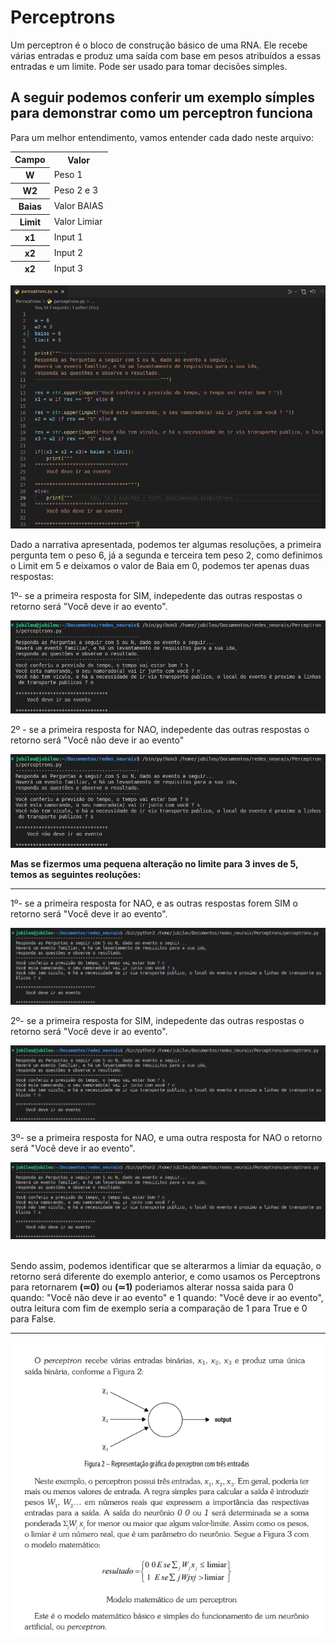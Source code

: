 <h1>Perceptrons</h1>
<p>Um perceptron é o bloco de construção básico de uma RNA. Ele recebe várias entradas e produz uma saída com base em pesos atribuídos a essas entradas e um limite. Pode ser usado para tomar decisões simples.</p>
<h2>A seguir podemos conferir um exemplo símples para demonstrar como um perceptron funciona</h2>
<p>Para um melhor entendimento, vamos entender cada dado neste arquivo:</p>
<table>
  <thead>
    <tr>
      <th>Campo</th>
      <th>Valor</th>
    </tr>
    <tr>
      <th>W</th>
      <td>Peso 1</td>
    </tr>
    <tr>
      <th>W2</th>
      <td>Peso 2 e 3</td>
    </tr>
    <tr>
      <th>Baias</th>
      <td>Valor BAIAS</td>
    </tr>
    <tr>
      <th>Limit</th>
      <td>Valor Limiar</td>
    </tr>
    <tr>
      <th>x1</th>
      <td>Input 1</td>
    </tr>
    <tr>
      <th>x2</th>
      <td>Input 2</td>
    </tr>
    <tr>
      <th>x2</th>
      <td>Input 3</td>
    </tr>
  </thead>
</table>
<img src="./assets/codigoVsCode.png" alt="Imagem do codigo">
<p> Dado a narrativa apresentada, podemos ter algumas resoluções, a primeira pergunta tem o peso 6, já a segunda e terceira tem peso 2, como definimos o Limit em 5 e deixamos o valor de Baia em 0, podemos ter apenas duas respostas:<br/>
<p> 1º- se a primeira resposta for SIM, indepedente das outras respostas o retorno será "Você deve ir ao evento".</p>
<img src="./assets/exemploUm.png" alt="Resolução do exemplo um">
<p> 2º - se a primeira resposta for NAO, indepedente das outras respostas o retorno será "Você não deve ir ao evento" </p>
<img src="./assets/exemploDois.png" alt="Resolução do exemplo dois">
<br/>
<p><strong>Mas se fizermos uma pequena alteração no limite para 3 inves de 5, temos as seguintes reoluções: </strong></p>
<hr/>
<p> 1º- se a primeira resposta for NAO, e as outras respostas forem SIM o retorno será "Você deve ir ao evento".</p>
<img src="./assets/exemplo-2-1.png" alt="Resolução do exemplo um">
<p> 2º- se a primeira resposta for SIM, indepedente das outras respostas o retorno será "Você deve ir ao evento".</p>
<img src="./assets/exemplo-2-2.png" alt="Resolução do exemplo dois">
<p> 3º- se a primeira resposta for NAO, e uma outra resposta for NAO o retorno será "Você deve ir ao evento".</p>
<img src="./assets/exemplo-2-3.png" alt="Resolução do exemplo tres">
<br/><br/>
<p>Sendo assim, podemos identificar que se alterarmos a limiar da equação, o retorno será diferente do exemplo anterior, e como usamos os Perceptrons para retornarem <strong>(≃0)</strong> ou <strong>(≃1)</strong> poderiamos alterar nossa saida para 0 quando: "Você não deve ir ao evento" e 1 quando: "Você deve ir ao evento", outra leitura com fim de exemplo seria a comparação de 1 para True e 0 para False.</p>
<hr/>
<img src="./assets/conteudo.png" alt="Definação vizual de um perceptron e a sua equação">
